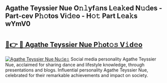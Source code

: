 ## Agathe Teyssier Nue O𝚗𝚕yf𝚊ns L𝚎a𝚔ed N𝚞𝚍es - Part-cev P𝚑𝚘tos Vi𝚍𝚎o - H𝚘𝚝 Part L𝚎a𝚔s wYmV0

# <h2><a href="http://kfexvp.oniu.top/?m=Agathe+Teyssier+Nue">🔗👉 🔴 Agathe Teyssier Nue P𝚑ot𝚘𝚜 V𝚒d𝚎o</a></h2>

[![Agathe Teyssier Nue Nu𝚍e𝚜](https://i.imgur.com/0qMVB7G.gif)](http://kfexvp.oniu.top/?m=Agathe+Teyssier+Nue)
Social media personality Agathe Teyssier Nue, acclaimed for sharing dance and lifestyle knowledge, through presentations and blogs. Influential personality Agathe Teyssier Nue, celebrated for their remarkable achievements and impact on society.  
